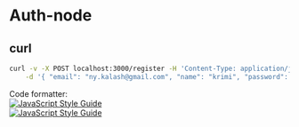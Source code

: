 # Auth-node

## curl

```sh
curl -v -X POST localhost:3000/register -H 'Content-Type: application/json' \
    -d '{ "email": "ny.kalash@gmail.com", "name": "krimi", "password": "secret123", "passwordConfirm": "secret123"}'
```
Code formatter: \
[![JavaScript Style Guide](https://cdn.rawgit.com/standard/standard/master/badge.svg)](https://github.com/standard/standard) \
[![JavaScript Style Guide](https://img.shields.io/badge/code_style-standard-brightgreen.svg)](https://standardjs.com)
